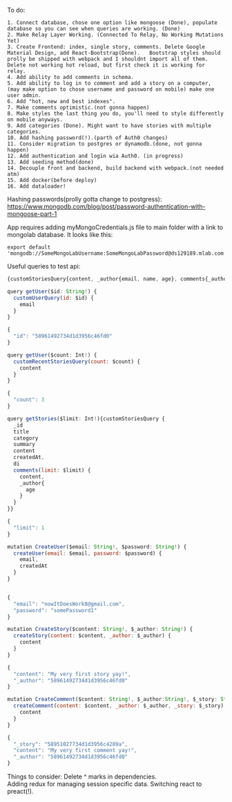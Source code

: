 To do:

```text
1. Connect database, chose one option like mongoose (Done), populate database so you can see when queries are working. (Done)  
2. Make Relay Layer Working. (Connected To Relay, No Working Mutations Yet)  
3. Create Frontend: index, single story, comments. Delete Google Material Design, add React-Bootstrap(Done).   Bootstrap styles should prolly be shipped with webpack and I shouldnt import all of them.  Delete not working hot reload, but first check it is working for relay.  
4. Add ability to add comments in schema.  
5. Add ability to log in to comment and add a story on a computer, (may make option to chose username and password on mobile) make one user admin.  
6. Add "hot, new and best indexes".
7. Make comments optimistic.(not gonna happen)
8. Make styles the last thing you do, you'll need to style differently on mobile anyways.  
9. Add categories (Done). Might want to have stories with multiple categories.  
10. Add hashing password(!).(parth of Auth0 changes)
11. Consider migration to postgres or dynamodb.(done, not gonna happen)
12. Add authentication and login wia Auth0. (in progress)
13. Add seeding method(done)
14. Decouple front and backend, build backend with webpack.(not needed atm)
15. Add docker(before deploy)
16. Add dataloader!
```

Hashing passwords(prolly gotta change to postgress):  
https://www.mongodb.com/blog/post/password-authentication-with-mongoose-part-1  

App requires adding myMongoCredentials.js file to main folder with a link to mongolab database. It looks like this:

```text
export default 'mongodb://SomeMongoLabUsername:SomeMongoLabPassword@ds129189.mlab.com:29189/stories';  
```

Useful queries to test api:  

```javascript
{customStoriesQuery{content, _author{email, name, age}, comments{_author{email}, content}, createdAt}}  
```

```javascript
query getUser($id: String!) {
  customUserQuery(id: $id) {
    email
  }
}

{
  "id": "58961492734d1d3956c46fd0"
}
```
```javascript
query getUser($count: Int!) {
  customRecentStoriesQuery(count: $count) {
    content
  }
}

{
  "count": 3
}

```

```javascript
query getStories($limit: Int!){customStoriesQuery {
  _id
  title
  category
  summary
  content
  createdAt,
  di
  comments(limit: $limit) {
    content,
    _author{
      age
    }
  }
}}

{
  "limit": 1
}
```

```javascript
mutation CreateUser($email: String!, $password: String!) {
  createUser(email: $email, password: $password) {
    email,
    createdAt
  }
}


{
  "email": "nowItDoesWork8@gmail.com",
  "password": "somePassword1"
}

```


```javascript
mutation CreateStory($content: String!, $_author: String!) {
  createStory(content: $content, _author: $_author) {
    content
  }
}

{
  "content": "My very first story yay!",
  "_author": "58961492734d1d3956c46fd0"
}
```

```javascript
mutation CreateComment($content: String!, $_author:String!, $_story: String!) {
  createComment(content: $content, _author: $_author, _story: $_story) {
    content
  }
}

{
  "_story": "58951027734d1d3956c4289a",
  "content": "My very first comment yay!",
  "_author": "58961492734d1d3956c46fd0"
}
```
Things to consider:
Delete ^ marks in dependencies.  
Adding redux for managing session specific data. Switching react to preact(!).  
